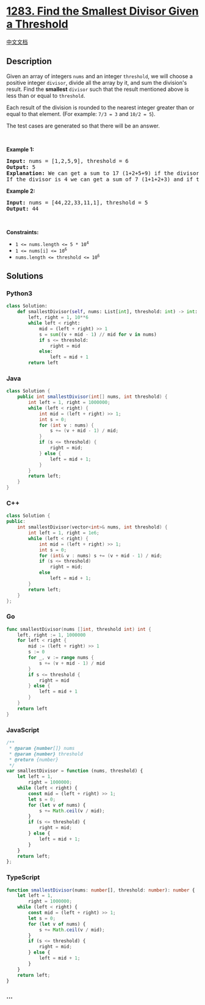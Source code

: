# [1283. Find the Smallest Divisor Given a Threshold](https://leetcode.com/problems/find-the-smallest-divisor-given-a-threshold)

[中文文档](/solution/1200-1299/1283.Find%20the%20Smallest%20Divisor%20Given%20a%20Threshold/README.md)

## Description

<p>Given an array of integers <code>nums</code> and an integer <code>threshold</code>, we will choose a positive integer <code>divisor</code>, divide all the array by it, and sum the division&#39;s result. Find the <strong>smallest</strong> <code>divisor</code> such that the result mentioned above is less than or equal to <code>threshold</code>.</p>

<p>Each result of the division is rounded to the nearest integer greater than or equal to that element. (For example: <code>7/3 = 3</code> and <code>10/2 = 5</code>).</p>

<p>The test cases are generated so&nbsp;that there will be an answer.</p>

<p>&nbsp;</p>
<p><strong class="example">Example 1:</strong></p>

<pre>
<strong>Input:</strong> nums = [1,2,5,9], threshold = 6
<strong>Output:</strong> 5
<strong>Explanation:</strong> We can get a sum to 17 (1+2+5+9) if the divisor is 1. 
If the divisor is 4 we can get a sum of 7 (1+1+2+3) and if the divisor is 5 the sum will be 5 (1+1+1+2). 
</pre>

<p><strong class="example">Example 2:</strong></p>

<pre>
<strong>Input:</strong> nums = [44,22,33,11,1], threshold = 5
<strong>Output:</strong> 44
</pre>

<p>&nbsp;</p>
<p><strong>Constraints:</strong></p>

<ul>
	<li><code>1 &lt;= nums.length &lt;= 5 * 10<sup>4</sup></code></li>
	<li><code>1 &lt;= nums[i] &lt;= 10<sup>6</sup></code></li>
	<li><code>nums.length &lt;= threshold &lt;= 10<sup>6</sup></code></li>
</ul>

## Solutions

<!-- tabs:start -->

### **Python3**

```python
class Solution:
    def smallestDivisor(self, nums: List[int], threshold: int) -> int:
        left, right = 1, 10**6
        while left < right:
            mid = (left + right) >> 1
            s = sum((v + mid - 1) // mid for v in nums)
            if s <= threshold:
                right = mid
            else:
                left = mid + 1
        return left
```

### **Java**

```java
class Solution {
    public int smallestDivisor(int[] nums, int threshold) {
        int left = 1, right = 1000000;
        while (left < right) {
            int mid = (left + right) >> 1;
            int s = 0;
            for (int v : nums) {
                s += (v + mid - 1) / mid;
            }
            if (s <= threshold) {
                right = mid;
            } else {
                left = mid + 1;
            }
        }
        return left;
    }
}
```

### **C++**

```cpp
class Solution {
public:
    int smallestDivisor(vector<int>& nums, int threshold) {
        int left = 1, right = 1e6;
        while (left < right) {
            int mid = (left + right) >> 1;
            int s = 0;
            for (int& v : nums) s += (v + mid - 1) / mid;
            if (s <= threshold)
                right = mid;
            else
                left = mid + 1;
        }
        return left;
    }
};
```

### **Go**

```go
func smallestDivisor(nums []int, threshold int) int {
	left, right := 1, 1000000
	for left < right {
		mid := (left + right) >> 1
		s := 0
		for _, v := range nums {
			s += (v + mid - 1) / mid
		}
		if s <= threshold {
			right = mid
		} else {
			left = mid + 1
		}
	}
	return left
}
```

### **JavaScript**

```js
/**
 * @param {number[]} nums
 * @param {number} threshold
 * @return {number}
 */
var smallestDivisor = function (nums, threshold) {
    let left = 1,
        right = 1000000;
    while (left < right) {
        const mid = (left + right) >> 1;
        let s = 0;
        for (let v of nums) {
            s += Math.ceil(v / mid);
        }
        if (s <= threshold) {
            right = mid;
        } else {
            left = mid + 1;
        }
    }
    return left;
};
```

### **TypeScript**

```ts
function smallestDivisor(nums: number[], threshold: number): number {
    let left = 1,
        right = 1000000;
    while (left < right) {
        const mid = (left + right) >> 1;
        let s = 0;
        for (let v of nums) {
            s += Math.ceil(v / mid);
        }
        if (s <= threshold) {
            right = mid;
        } else {
            left = mid + 1;
        }
    }
    return left;
}
```

### **...**

```

```

<!-- tabs:end -->
